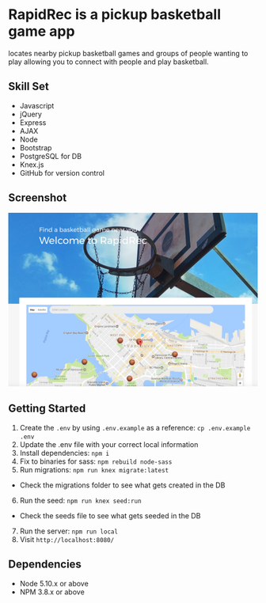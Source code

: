 # RapidRec is a pickup basketball game app 

locates nearby pickup basketball games and groups of people wanting to play allowing you to connect with people and play basketball.

## Skill Set

- Javascript
- jQuery
- Express
- AJAX
- Node
- Bootstrap
- PostgreSQL for DB
- Knex.js
- GitHub for version control

## Screenshot

![Screenshot](screenshot1.png)

## Getting Started

1. Create the `.env` by using `.env.example` as a reference: `cp .env.example .env`
2. Update the .env file with your correct local information
3. Install dependencies: `npm i`
4. Fix to binaries for sass: `npm rebuild node-sass`
5. Run migrations: `npm run knex migrate:latest`
  - Check the migrations folder to see what gets created in the DB
6. Run the seed: `npm run knex seed:run`
  - Check the seeds file to see what gets seeded in the DB
7. Run the server: `npm run local`
8. Visit `http://localhost:8080/`

## Dependencies

- Node 5.10.x or above
- NPM 3.8.x or above
